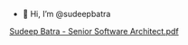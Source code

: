 - 👋 Hi, I’m @sudeepbatra

[Sudeep Batra - Senior Software Architect.pdf](https://github.com/sudeepbatra/sudeepbatra/files/10564966/Sudeep.Batra.-.Senior.Software.Architect.pdf)
